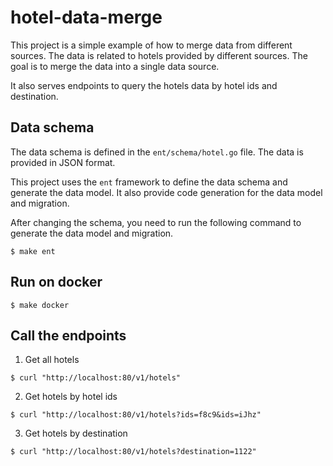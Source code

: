 # hotel-data-merge

This project is a simple example of how to merge data from different sources. The data is related to hotels provided by different sources. The goal is to merge the data into a single data source.

It also serves endpoints to query the hotels data by hotel ids and destination.

## Data schema

The data schema is defined in the `ent/schema/hotel.go` file. The data is provided in JSON format.

This project uses the `ent` framework to define the data schema and generate the data model. It also provide code generation for the data model and migration.

After changing the schema, you need to run the following command to generate the data model and migration.

```
$ make ent
```

## Run on docker

```
$ make docker
```

## Call the endpoints

1. Get all hotels
```
$ curl "http://localhost:80/v1/hotels"
```

2. Get hotels by hotel ids
```
$ curl "http://localhost:80/v1/hotels?ids=f8c9&ids=iJhz"
```

3. Get hotels by destination
```
$ curl "http://localhost:80/v1/hotels?destination=1122"
```
